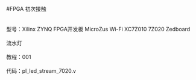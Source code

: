 #FPGA 初次接触<br></br>
<br>型号：Xilinx ZYNQ FPGA开发板 MicroZus Wi-Fi XC7Z010 7Z020 Zedboard</br>
<br>流水灯</br>
<br>教程：001</br>
<br>代码：pl_led_stream_7020.v</br>
